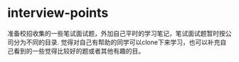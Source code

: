 # interview-points
准备校招收集的一些笔试面试题，外加自己平时的学习笔记，笔试面试题暂时按公司分为不同的目录.
觉得对自己有帮助的同学可以clone下来学习，也可以补充自己看到的一些觉得比较好的题或者其他有趣的目。
